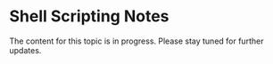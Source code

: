 # Shell Scripting Notes

The content for this topic is in progress. Please stay tuned for further updates.